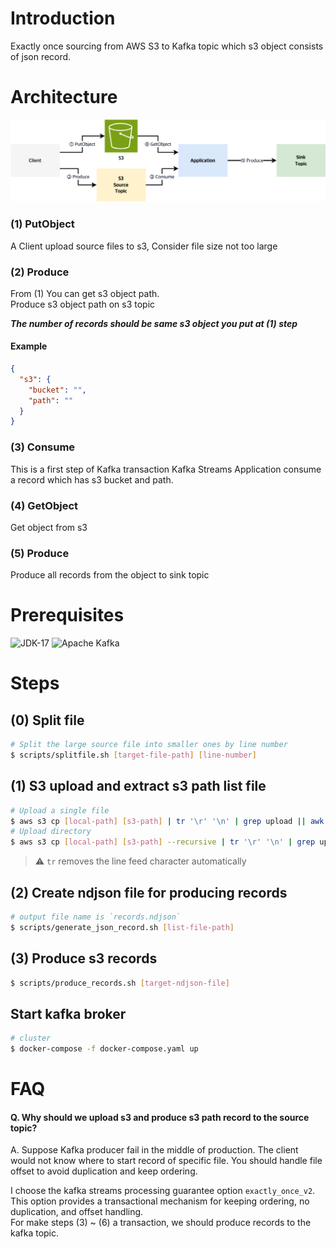 # Introduction
Exactly once sourcing from AWS S3 to Kafka topic which s3 object consists of json record.

# Architecture
![Architecture Diagram](/assets/architecture_diagram.png)

### (1) PutObject
A Client upload source files to s3, Consider file size not too large
### (2) Produce
From (1) You can get s3 object path. \
Produce s3 object path on s3 topic

***The number of records should be same s3 object you put at (1) step***

#### Example
```json
{
  "s3": {
    "bucket": "",
    "path": ""
  }
}
```

### (3) Consume
This is a first step of Kafka transaction
Kafka Streams Application consume a record which has s3 bucket and path.

### (4) GetObject
Get object from s3

### (5) Produce
Produce all records from the object to sink topic

# Prerequisites
![JDK-17](https://img.shields.io/badge/jdk->=v17-FF7900.svg?style=for-the-badge&logo=openjdk&logoColor=FF7900)
![Apache Kafka](https://img.shields.io/badge/Kafka->=v3.5.0-F28D1A?style=for-the-badge&logo=apache-kafka)

# Steps

## (0) Split file
```bash
# Split the large source file into smaller ones by line number
$ scripts/splitfile.sh [target-file-path] [line-number] 
```

## (1) S3 upload and extract s3 path list file
```bash
# Upload a single file
$ aws s3 cp [local-path] [s3-path] | tr '\r' '\n' | grep upload || awk '{print $4}' > "uploaded_list.txt"
# Upload directory
$ aws s3 cp [local-path] [s3-path] --recursive | tr '\r' '\n' | grep upload | awk '{print $4}' >> "uploaded_list.txt"
```

> ⚠ `tr` removes the line feed character automatically

## (2) Create ndjson file for producing records 
```bash
# output file name is `records.ndjson`
$ scripts/generate_json_record.sh [list-file-path]
```

## (3) Produce s3 records
```bash
$ scripts/produce_records.sh [target-ndjson-file]
```

## Start kafka broker
```bash
# cluster
$ docker-compose -f docker-compose.yaml up
```


# FAQ
#### Q. Why should we upload s3 and produce s3 path record to the source topic?
A. Suppose Kafka producer fail in the middle of production. The client would not know where to start record of specific file. You should handle file offset to avoid duplication and keep ordering.

I choose the kafka streams processing guarantee option `exactly_once_v2`. This option provides a transactional mechanism for keeping ordering, no duplication, and offset handling. \
For make steps (3) ~ (6) a transaction, we should produce records to the kafka topic.



